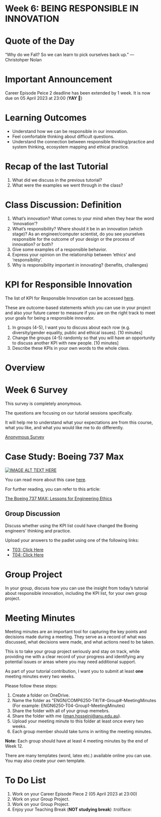 
# Week 6: BEING RESPONSIBLE IN INNOVATION

# Quote of the Day

“Why do we Fall? So we can learn to pick ourselves back up.”
― Christohper Nolan

# Important Announcement

Career Episode Peice 2 deadline has been extended by 1 week. It is now due on 05 April 2023 at 23:00 (**YAY 🥳**) 

# Learning Outcomes

  * Understand how we can be responsible in our innovation.
  * Feel comfortable thinking about difficult questions.
  * Understand the connection between responsible thinking/practice and system thinking, ecosystem mapping and ethical practice.

# Recap of the last Tutorial
1. What did we discuss in the previous tutorial?
2. What were the examples we went through in the class?

# Class Discussion: Definition

  1. What’s innovation? What comes to your mind when they hear the word ‘innovation’?
  2. What’s responsibility? Where should it be in an innovation (which stage)? As an engineer/computer scientist, do you see yourselves responsible for the outcome of your design or the process of innovation? or both?
  3. Give some examples of a responsible behavior.
  4. Express your opinion on the relationship between ‘ethics’ and ‘responsibility’.
  5. Why is responsibility important in innovating? (benefits, challenges)

# KPI for Responsible Innovation
The list of KPI for Responsible Innovation can be accessed [here](https://wattlecourses.anu.edu.au/mod/resource/view.php?id=2805714).

These are outcome-based statements which you can use in your project and also your future career to measure if you are on the right track to meet your goals for being a responsible innovator.

  1. In groups (4-5), I want you to discuss about each row (e.g. diversity/gender equality, public and ethical issues). \[10 minutes\]
  2. Change the groups (4-5) randomly so that you will have an opportunity to discuss another KPI with new people. \[10 minutes\]
  3. Describe these KPIs in your own words to the whole class.


# Overview



# Week 6 Survey
This survey is completely anonymous.

The questions are focusing on our tutorial sessions specifically.

It will help me to understand what your expectations are from this course, what you like, and what you would like me to do differently.

[Anonymous Survey](https://forms.office.com/r/FeY6ufZ8Lu)


# Case Study: Boeing 737 Max

[![IMAGE ALT TEXT HERE](https://img.youtube.com/vi/H2tuKiiznsY/sddefault.jpg)](https://www.youtube.com/watch?v=H2tuKiiznsY)


You can read more about this case [here](https://www.vox.com/2019/4/5/18296646/boeing-737-max-mcas-software-update).

For further reading, you can refer to this article:

[The Boeing 737 MAX: Lessons for Engineering Ethics](https://link.springer.com/article/10.1007/s11948-020-00252-y)


## Group Discussion

Discuss whether using the KPI list could have changed the Boeing engineers' thinking and practice.

Upload your answers to the padlet using one of the following links:
* [T03: Click Here](https://anu.padlet.org/u6554505/t03-being-responsible-in-innovation-7181vky4scmdfymy)
* [T04: Click Here](https://anu.padlet.org/u6554505/t04-being-responsible-in-innovation-xabtl11615zrchy0)


# Group Project

In your group, discuss how you can use the insight from today’s tutorial about responsible innovation, including the KPI list, for your own group project.

# Meeting Minutes
Meeting minutes are an important tool for capturing the key points and decisions made during a meeting. They serve as a record of what was discussed, what decisions were made, and what actions need to be taken.

This is to take your group project seriously and stay on track, while providing me with a clear record of your progress and identifying any potential issues or areas where you may need additional support.

As part of your tutorial contribution, I want you to submit at least **one** meeting minutes every two weeks.

Please follow these steps:
1. Create a folder on OneDrive.
2. Name the folder as "ENGN/COMP6250-T#/T#-Group#-MeetingMinutes (For example: ENGN6250-T04-Group1-MeetingMinutes)
3. Share the folder with all of your group memebrs.
4. Share the folder with me (iman.hosseini@anu.edu.au).
5. Upload your meeting minute to this folder at least once every two weeks.
6. Each group member should take turns in writing the meeting minutes.

**Note:** Each group should have at least 4 meeting minutes by the end of Week 12.

There are many templates (word, latex etc.) available online you can use. You may also create your own template.


# To Do List
1. Work on your Career Episode Piece 2 (05 April 2023 at 23:00)
2. Work on your Group Project.
3. Work on your Group Project.
4. Enjoy your Teaching Break (**NOT studying break**) :trollface:


